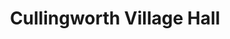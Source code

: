 ---
Name: Cullingworth Village Hall
Area: Cullingworth
Address: '12 Lodge Street, Cullingworth '
Postcode: BD13 5HB
Web: https://www.cullingworthvillagehall.co.uk/
Facebook: https://www.facebook.com/CullingworthVillageHall
Lat: 
Lng: 
Member: 'no'
Description: The building offers various flexible spaces with a wealth of facilities
  that can accommodate a range of events and activities, such as exercise classes,
  parties, fairs, meetings, theatre and musical performances.
splash: 
image-credit: 
internal-link: 
internal-link-text: 
LastUpdated: '2024-5-10'
closed-date: 
title: Cullingworth Village Hall
permalink: "/venues/cullingworth_village_hall.html"
layout: venue_page
---